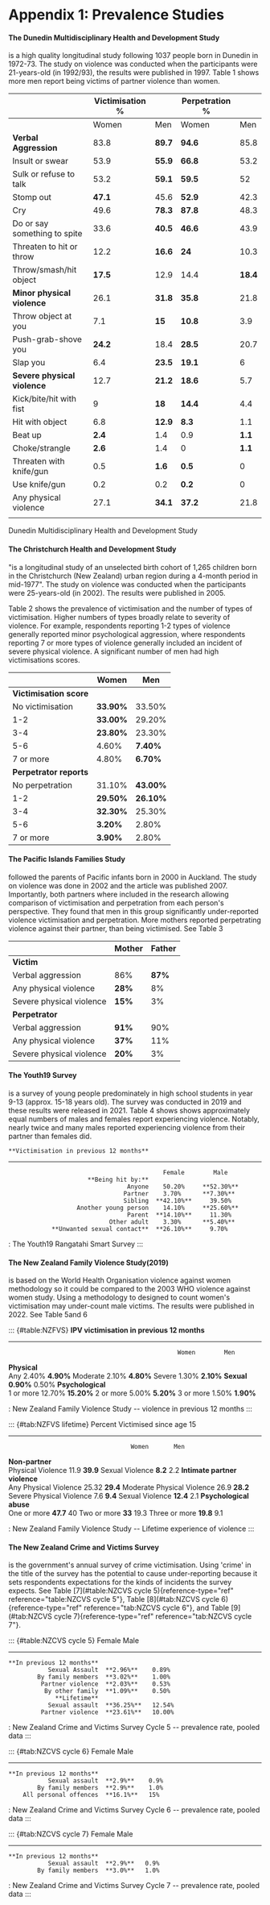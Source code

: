 # Appendix 1: Prevalence Studies 

#### The Dunedin Multidisciplinary Health and Development Study

is a high quality longitudinal study following 1037 people born in Dunedin in 1972-73. The study on violence was conducted when the participants were 21-years-old (in 1992/93), the results were published in 1997. Table 1 shows more men report being victims of partner violence than women.

|                              | Victimisation % |          | Perpetration % |          |
| ---------------------------- | --------------- | -------- | -------------- | -------- |
|                              | Women           | Men      | Women          | Men      |
| **Verbal Aggression**        | 83.8            | **89.7** | **94.6**       | 85.8     |
| Insult or swear              | 53.9            | **55.9** | **66.8**       | 53.2     |
| Sulk or refuse to talk       | 53.2            | **59.1** | **59.5**       | 52       |
| Stomp out                    | **47.1**        | 45.6     | **52.9**       | 42.3     |
| Cry                          | 49.6            | **78.3** | **87.8**       | 48.3     |
| Do or say something to spite | 33.6            | **40.5** | **46.6**       | 43.9     |
| Threaten to hit or throw     | 12.2            | **16.6** | **24**         | 10.3     |
| Throw/smash/hit object       | **17.5**        | 12.9     | 14.4           | **18.4** |
| **Minor physical violence**  | 26.1            | **31.8** | **35.8**       | 21.8     |
| Throw object at you          | 7.1             | **15**   | **10.8**       | 3.9      |
| Push-grab-shove you          | **24.2**        | 18.4     | **28.5**       | 20.7     |
| Slap you                     | 6.4             | **23.5** | **19.1**       | 6        |
| **Severe physical violence** | 12.7            | **21.2** | **18.6**       | 5.7      |
| Kick/bite/hit with fist      | 9               | **18**   | **14.4**       | 4.4      |
| Hit with object              | 6.8             | **12.9** | **8.3**        | 1.1      |
| Beat up                      | **2.4**         | 1.4      | 0.9            | **1.1**  |
| Choke/strangle               | **2.6**         | 1.4      | 0              | **1.1**  |
| Threaten with knife/gun      | 0.5             | **1.6**  | **0.5**        | 0        |
| Use knife/gun                | 0.2             | 0.2      | **0.2**        | 0        |
| Any physical violence        | 27.1            | **34.1** | **37.2**       | 21.8     |
|                              |                 |          |                |          |

  Dunedin Multidisciplinary Health and Development Study

#### The Christchurch Health and Development Study

"is a longitudinal study of an unselected birth cohort of 1,265 children born in the Christchurch (New Zealand) urban region during a 4-month period in mid-1977". The study on violence was conducted when the participants were 25-years-old (in 2002). The results were published in 2005.

Table 2 shows the prevalence of victimisation and the number of types of victimisation. Higher numbers of types broadly relate to severity of violence. For example, respondents reporting 1-2 types of violence generally reported minor psychological aggression, where respondents reporting 7 or more types of violence generally included an incident of severe physical violence. A significant number of men had high victimisations scores.


|                         | Women      | Men        |
| ----------------------- | ---------- | ---------- |
| **Victimisation score** |            |            |
| No victimisation        | **33.90%** | 33.50%     |
| 1-2                     | **33.00%** | 29.20%     |
| 3-4                     | **23.80%** | 23.30%     |
| 5-6                     | 4.60%      | **7.40%**  |
| 7 or more               | 4.80%      | **6.70%**  |
| **Perpetrator reports** |            |            |
| No perpetration         | 31.10%     | **43.00%** |
| 1-2                     | **29.50%** | **26.10%** |
| 3-4                     | **32.30%** | 25.30%     |
| 5-6                     | **3.20%**  | 2.80%      |
| 7 or more               | **3.90%**  | 2.80%      |

#### The Pacific Islands Families Study

followed the parents of Pacific infants born in 2000 in Auckland. The study on violence was done in 2002 and the article was published 2007. Importantly, both partners where included in the research allowing comparison of victimisation and perpetration from each person's perspective. They found that men in this group significantly under-reported violence victimisation and perpetration. More mothers reported perpetrating violence against their partner, than being victimised. See Table 3

|                          | Mother  | Father  |
| ------------------------ | ------- | ------- |
| **Victim**               |         |         |
| Verbal aggression        | 86%     | **87%** |
| Any physical violence    | **28%** | 8%      |
| Severe physical violence | **15%** | 3%      |
| **Perpetrator**          |         |         |
| Verbal aggression        | **91%** | 90%     |
| Any physical violence    | **37%** | 11%     |
| Severe physical violence | **20%** | 3%      |

#### The Youth19 Survey

is a survey of young people predominately in high school students in year 9-13 (approx. 15-18 years old). The survey was conducted in 2019 and these results were released in 2021. Table 4 shows shows approximately equal numbers of males and females report experiencing violence. Notably, nearly twice and many males reported experiencing violence from their partner than females did.


    **Victimisation in previous 12 months**              
  ----------------------------------------- ------------ ------------
                                               Female        Male
                          **Being hit by:**              
                                     Anyone    50.20%     **52.30%**
                                    Partner    3.70%      **7.30%**
                                    Sibling  **42.10%**     39.50%
                       Another young person    14.10%     **25.60%**
                                     Parent  **14.10%**     11.30%
                                Other adult    3.30%      **5.40%**
                **Unwanted sexual contact**  **26.10%**     9.70%

  : The Youth19 Rangatahi Smart Survey
:::

#### The New Zealand Family Violence Study(2019)

is based on the World Health Organisation violence against women methodology so it could be compared to the 2003 WHO violence against women study. Using a methodology to designed to count women's victimisation may under-count male victims. The results were published in 2022. See Table 5and 6

::: {#table:NZFVS}
  **IPV victimisation in previous 12 months**               
  --------------------------------------------- ----------- ------------
                                                   Women        Men
  **Physical**                                              
  Any                                              2.40%     **4.90%**
  Moderate                                         2.10%     **4.80%**
  Severe                                           1.30%     **2.10%**
  **Sexual**                                     **0.90%**     0.50%
  **Psychological**                                         
  1 or more                                       12.70%     **15.20%**
  2 or more                                        5.00%     **5.20%**
  3 or more                                        1.50%     **1.90%**

  : New Zealand Family Violence Study -- violence in previous 12 months
:::

::: {#tab:NZFVS lifetime}
  Percent Victimised since age 15              
  --------------------------------- ---------- ----------
                                      Women       Men
  **Non-partner**                              
  Physical Violence                    11.9     **39.9**
  Sexual Violence                    **8.2**      2.2
  **Intimate partner violence**                
  Any Physical Violence               25.32     **29.4**
  Moderate Physical Violence           26.9     **28.2**
  Severe Physical Violence             7.6      **9.4**
  Sexual Violence                    **12.4**     2.1
  **Psychological abuse**                      
  One or more                        **47.7**      40
  Two or more                         **33**      19.3
  Three or more                      **19.8**     9.1

  : New Zealand Family Violence Study -- Lifetime experience of violence
:::

#### The New Zealand Crime and Victims Survey

is the government's annual survey of crime victimisation. Using 'crime' in the title of the survey has the potential to cause under-reporting because it sets respondents expectations for the kinds of incidents the survey expects. See Table [7](#table:NZCVS cycle 5){reference-type="ref" reference="table:NZCVS cycle 5"}, Table [8](#tab:NZCVS cycle 6){reference-type="ref" reference="tab:NZCVS cycle 6"}, and Table [9](#tab:NZCVS cycle 7){reference-type="ref" reference="tab:NZCVS cycle 7"}.

::: {#table:NZCVS cycle 5}
                                 Female      Male
  --------------------------- ------------ --------
    **In previous 12 months**              
               Sexual Assault  **2.96%**    0.89%
            By family members  **3.02%**    1.00%
             Partner violence  **2.03%**    0.53%
              By other family  **1.09%**    0.50%
                 **Lifetime**              
               Sexual assault  **36.25%**   12.54%
             Partner violence  **23.61%**   10.00%

  : New Zealand Crime and Victims Survey Cycle 5 -- prevalence rate, pooled data
:::

::: {#tab:NZCVS cycle 6}
                                Female     Male
  --------------------------- ----------- ------
    **In previous 12 months**             
               Sexual assault  **2.9%**    0.9%
            By family members  **2.9%**    1.0%
        All personal offences  **16.1%**   15%

  : New Zealand Crime and Victims Survey Cycle 6 -- prevalence rate, pooled data
:::

::: {#tab:NZCVS cycle 7}
                                Female    Male
  --------------------------- ---------- ------
    **In previous 12 months**            
               Sexual assault  **2.9%**   0.9%
            By family members  **3.0%**   1.0%

  : New Zealand Crime and Victims Survey Cycle 7 -- prevalence rate, pooled data
:::

